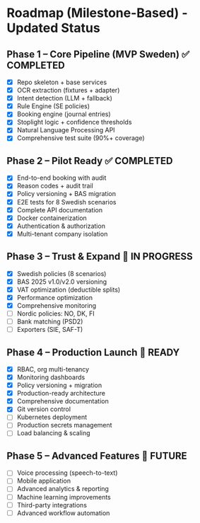 # Roadmap (Milestone-Based) - Updated Status

## Phase 1 – Core Pipeline (MVP Sweden) ✅ COMPLETED
- [x] Repo skeleton + base services
- [x] OCR extraction (fixtures + adapter)
- [x] Intent detection (LLM + fallback)
- [x] Rule Engine (SE policies)
- [x] Booking engine (journal entries)
- [x] Stoplight logic + confidence thresholds
- [x] Natural Language Processing API
- [x] Comprehensive test suite (90%+ coverage)

## Phase 2 – Pilot Ready ✅ COMPLETED
- [x] End-to-end booking with audit
- [x] Reason codes + audit trail
- [x] Policy versioning + BAS migration
- [x] E2E tests for 8 Swedish scenarios
- [x] Complete API documentation
- [x] Docker containerization
- [x] Authentication & authorization
- [x] Multi-tenant company isolation

## Phase 3 – Trust & Expand 🚀 IN PROGRESS
- [x] Swedish policies (8 scenarios)
- [x] BAS 2025 v1.0/v2.0 versioning
- [x] VAT optimization (deductible splits)
- [x] Performance optimization
- [x] Comprehensive monitoring
- [ ] Nordic policies: NO, DK, FI
- [ ] Bank matching (PSD2)
- [ ] Exporters (SIE, SAF-T)

## Phase 4 – Production Launch 🎯 READY
- [x] RBAC, org multi-tenancy
- [x] Monitoring dashboards
- [x] Policy versioning + migration
- [x] Production-ready architecture
- [x] Comprehensive documentation
- [x] Git version control
- [ ] Kubernetes deployment
- [ ] Production secrets management
- [ ] Load balancing & scaling

## Phase 5 – Advanced Features 🔮 FUTURE
- [ ] Voice processing (speech-to-text)
- [ ] Mobile application
- [ ] Advanced analytics & reporting
- [ ] Machine learning improvements
- [ ] Third-party integrations
- [ ] Advanced workflow automation
